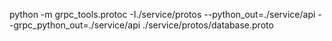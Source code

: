 python -m grpc_tools.protoc -I./service/protos --python_out=./service/api --grpc_python_out=./service/api ./service/protos/database.proto